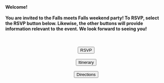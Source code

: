 <div class="welcome-text">
  <strong>Welcome!</strong>
</div>
<br>
<div class="invite-text">
  <strong>You are invited to the Falls meets Falls weekend party! To RSVP, select the RSVP button below. Likewise, the other buttons will provide information relevant to the event. We look forward to seeing you!</strong>
</div>
<br> <br> 
<div class="button-section">
<p align="center">
<a href="https://githerdone17.github.io/MyPerfectWedding/SubPages/RSVP">
    <button class="button">
        RSVP
    </button>
</a>
<br><br>
<a href="https://githerdone17.github.io/MyPerfectWedding/SubPages/Itinerary">
    <button class="button">
        Itinerary
    </button>
</a>
<br><br>
<a href="https://www.google.com/maps?q=1045+Cameron+Avenue,+Iroquois+Falls,+ON" target="_blank">
    <button class="button">
        Directions
    </button>
</a>
</p>
</div>




